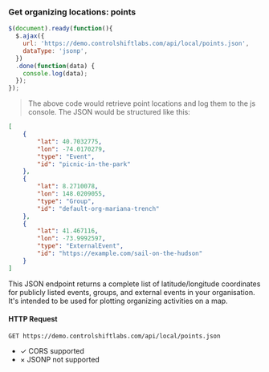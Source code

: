 ### Get organizing locations: points

```js
$(document).ready(function(){
  $.ajax({
    url: 'https://demo.controlshiftlabs.com/api/local/points.json',
    dataType: 'jsonp',
  })
  .done(function(data) {
    console.log(data);
  });
});
```

> The above code would retrieve point locations and log them to the js console. The JSON would be structured like this:

```json
[
    {
        "lat": 40.7032775,
        "lon": -74.0170279,
        "type": "Event",
        "id": "picnic-in-the-park"
    },
    {
        "lat": 8.2710078,
        "lon": 148.0209055,
        "type": "Group",
        "id": "default-org-mariana-trench"
    },
    {
        "lat": 41.467116,
        "lon": -73.9992597,
        "type": "ExternalEvent",
        "id": "https://example.com/sail-on-the-hudson"
    }
]
```

This JSON endpoint returns a complete list of latitude/longitude coordinates for publicly listed events, groups, and external events in your organisation. It's intended to be used for plotting organizing activities on a map.

#### HTTP Request

`GET https://demo.controlshiftlabs.com/api/local/points.json`

- &check; CORS supported
- &times; JSONP not supported

<div></div>
